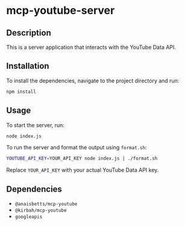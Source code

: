 # mcp-youtube-server

## Description

This is a server application that interacts with the YouTube Data API.

## Installation

To install the dependencies, navigate to the project directory and run:

```bash
npm install
```

## Usage

To start the server, run:

```bash
node index.js
```

To run the server and format the output using `format.sh`:

```bash
YOUTUBE_API_KEY=YOUR_API_KEY node index.js | ./format.sh
```

Replace `YOUR_API_KEY` with your actual YouTube Data API key.

## Dependencies

- `@anaisbetts/mcp-youtube`
- `@kirbah/mcp-youtube`
- `googleapis`

